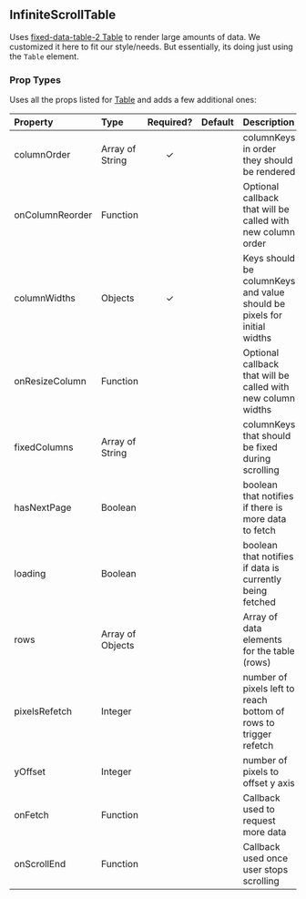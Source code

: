 ## InfiniteScrollTable

Uses [fixed-data-table-2 Table](http://schrodinger.github.io/fixed-data-table-2/api-table.html) to render large amounts of data. We customized it here to fit our style/needs. But essentially, its doing just using the `Table` element.

### Prop Types

Uses all the props listed for [Table](http://schrodinger.github.io/fixed-data-table-2/api-table.html) and adds a few additional ones:

| Property        | Type             | Required? | Default | Description                                                             |
| :-------------- | :--------------- | :-------: | :------ | :---------------------------------------------------------------------- |
| columnOrder     | Array of String  |     ✓     |         | columnKeys in order they should be rendered                             |
| onColumnReorder | Function         |           |         | Optional callback that will be called with new column order             |
| columnWidths    | Objects          |     ✓     |         | Keys should be columnKeys and value should be pixels for initial widths |
| onResizeColumn  | Function         |           |         | Optional callback that will be called with new column widths            |
| fixedColumns    | Array of String  |           |         | columnKeys that should be fixed during scrolling                        |
| hasNextPage     | Boolean          |           |         | boolean that notifies if there is more data to fetch                    |
| loading         | Boolean          |           |         | boolean that notifies if data is currently being fetched                |
| rows            | Array of Objects |           |         | Array of data elements for the table (rows)                             |
| pixelsRefetch   | Integer          |           |         | number of pixels left to reach bottom of rows to trigger refetch        |
| yOffset         | Integer          |           |         | number of pixels to offset y axis                                       |
| onFetch         | Function         |           |         | Callback used to request more data                                      |
| onScrollEnd     | Function         |           |         | Callback used once user stops scrolling                                 |
